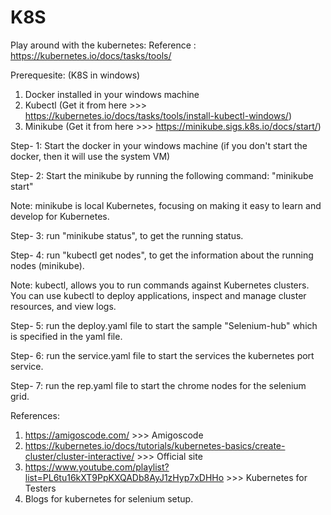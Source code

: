 # K8S
 Play around with the kubernetes: Reference : https://kubernetes.io/docs/tasks/tools/
 
Prerequesite: (K8S in windows)
1. Docker installed in your windows machine
2. Kubectl (Get it from here >>> https://kubernetes.io/docs/tasks/tools/install-kubectl-windows/)
3. Minikube (Get it from here >>> https://minikube.sigs.k8s.io/docs/start/)

Step- 1: Start the docker in your windows machine (if you don't start the docker, then it will use the system VM)

Step- 2: Start the minikube by running the following command: "minikube start"

Note: minikube is local Kubernetes, focusing on making it easy to learn and develop for Kubernetes.

Step- 3: run "minikube status", to get the running status.

Step- 4: run "kubectl get nodes", to get the information about the running nodes (minikube). 

Note:  kubectl, allows you to run commands against Kubernetes clusters. You can use kubectl to deploy applications, inspect and manage cluster resources, and view logs.

Step- 5: run the deploy.yaml file to start the sample "Selenium-hub" which is specified in the yaml file.

Step- 6: run the service.yaml file to start the services the kubernetes port service.

Step- 7: run the rep.yaml file to start the chrome nodes for the selenium grid.


References:
1. https://amigoscode.com/   >>> Amigoscode
2. https://kubernetes.io/docs/tutorials/kubernetes-basics/create-cluster/cluster-interactive/   >>> Official site
3. https://www.youtube.com/playlist?list=PL6tu16kXT9PpKXQADb8AyJ1zHyp7xDHHo  >>> Kubernetes for Testers
4. Blogs for kubernetes for selenium setup.
